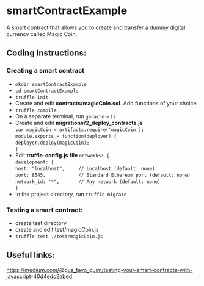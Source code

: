 # smartContractExample
A smart contract that allows you to create and transfer a dummy digital currency called Magic Coin.  

## Coding Instructions:  

### Creating a smart contract  
- `mkdir smartContractExample`  
- `cd smartContractExample`  
- `truffle init`  
- Create and edit __contracts/magicCoin.sol__. Add functions of your choice.  
- `truffle compile`  
- On a separate terminal, run `ganache-cli`  
- Create and edit __migrations/2_deploy_contracts.js__  
     `var magicCoin = artifacts.require('magicCoin');`  
     `module.exports = function(deployer) {`  
        `deployer.deploy(magicCoin);`  
     `}`  
- Edit __truffle-config.js file__
    `networks: {`  
     `development: {`  
      `host: "localhost",     // Localhost (default: none)`  
      `port: 8545,            // Standard Ethereum port (default: none)`  
      `network_id: "*",       // Any network (default: none)`  
     `}`  
- In the project directory, run `truffle migrate`  
    
### Testing a smart contract:  
- create test directory  
- create and edit test/magicCoin.js  
- `truffle test ./test/magicCoin.js`  

## Useful links:
https://medium.com/@gus_tavo_guim/testing-your-smart-contracts-with-javascript-40d4edc2abed


